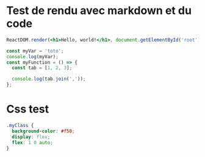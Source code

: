 # Test de rendu avec markdown et du code

```jsx
ReactDOM.render(<h1>Hello, world!</h1>, document.getElementById('root'));
```

```javascript
const myVar = 'toto';
console.log(myVar);
const myFunction = () => {
  const tab = [1, 2, 3];

  console.log(tab.join(','));
};
```

# Css test

```css
.myClass {
  background-color: #f50;
  display: flex;
  flex: 1 0 auto;
}
```
